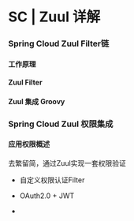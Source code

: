 # SC | Zuul 详解 #

### Spring Cloud Zuul Filter链 ###

#### 工作原理 ####

#### Zuul Filter ####

#### Zuul 集成 Groovy ####


### Spring Cloud Zuul 权限集成 ###

#### 应用权限概述 ####
去繁留简，通过Zuul实现一套权限验证
- 自定义权限认证Filter

- OAuth2.0 + JWT

-








